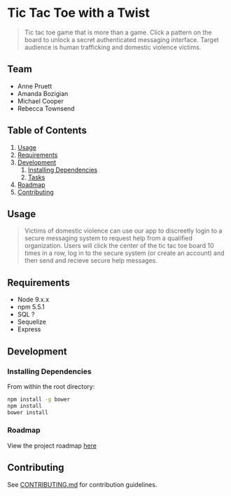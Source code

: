 # Tic Tac Toe with a Twist

> Tic tac toe game that is more than a game.  Click a pattern on the board to unlock a secret authenticated messaging interface.  Target audience is human trafficking and domestic violence victims.

## Team

  - Anne Pruett
  - Amanda Bozigian
  - Michael Cooper
  - Rebecca Townsend

## Table of Contents

1. [Usage](#Usage)
1. [Requirements](#requirements)
1. [Development](#development)
    1. [Installing Dependencies](#installing-dependencies)
    1. [Tasks](#tasks)
1. [Roadmap](#roadmap)
1. [Contributing](#contributing)

## Usage

> Victims of domestic violence can use our app to discreetly login to a secure messaging system to request help from a qualified organization. Users will click the center of the tic tac toe board 10 times in a row, log in to the secure system (or create an account) and then send and recieve secure help messages.

## Requirements

- Node 9.x.x
- npm 5.5.1
- SQL ?
- Sequelize
- Express

## Development

### Installing Dependencies

From within the root directory:

```sh
npm install -g bower
npm install
bower install
```

### Roadmap

View the project roadmap [here](http://bit.ly/2zLjWhM)


## Contributing

See [CONTRIBUTING.md](CONTRIBUTING.md) for contribution guidelines.
